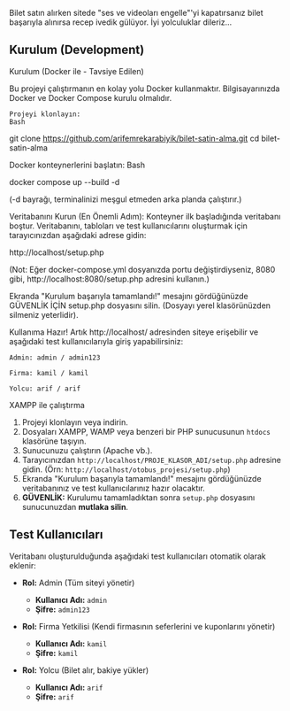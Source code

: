 Bilet satın alırken sitede "ses ve videoları engelle"'yi kapatırsanız bilet başarıyla alınırsa recep ivedik gülüyor.
İyi yolculuklar dileriz...
## Kurulum (Development)
Kurulum (Docker ile - Tavsiye Edilen)

Bu projeyi çalıştırmanın en kolay yolu Docker kullanmaktır. Bilgisayarınızda Docker ve Docker Compose kurulu olmalıdır.

    Projeyi klonlayın:
    Bash

git clone https://github.com/arifemrekarabiyik/bilet-satin-alma.git
cd bilet-satin-alma

Docker konteynerlerini başlatın:
Bash

docker compose up --build -d

(-d bayrağı, terminalinizi meşgul etmeden arka planda çalıştırır.)

Veritabanını Kurun (En Önemli Adım): Konteyner ilk başladığında veritabanı boştur. Veritabanını, tabloları ve test kullanıcılarını oluşturmak için tarayıcınızdan aşağıdaki adrese gidin:

http://localhost/setup.php

(Not: Eğer docker-compose.yml dosyanızda portu değiştirdiyseniz, 8080 gibi, http://localhost:8080/setup.php adresini kullanın.)

Ekranda "Kurulum başarıyla tamamlandı!" mesajını gördüğünüzde GÜVENLİK İÇİN setup.php dosyasını silin. (Dosyayı yerel klasörünüzden silmeniz yeterlidir).

Kullanıma Hazır! Artık http://localhost/ adresinden siteye erişebilir ve aşağıdaki test kullanıcılarıyla giriş yapabilirsiniz:

    Admin: admin / admin123

    Firma: kamil / kamil

    Yolcu: arif / arif

 XAMPP ile çalıştırma

1.  Projeyi klonlayın veya indirin.
2.  Dosyaları XAMPP, WAMP veya benzeri bir PHP sunucusunun `htdocs` klasörüne taşıyın.
3.  Sunucunuzu çalıştırın (Apache vb.).
4.  Tarayıcınızdan `http://localhost/PROJE_KLASOR_ADI/setup.php` adresine gidin. (Örn: `http://localhost/otobus_projesi/setup.php`)
5.  Ekranda "Kurulum başarıyla tamamlandı!" mesajını gördüğünüzde veritabanınız ve test kullanıcılarınız hazır olacaktır.
6.  **GÜVENLİK:** Kurulumu tamamladıktan sonra `setup.php` dosyasını sunucunuzdan **mutlaka silin**.

## Test Kullanıcıları

Veritabanı oluşturulduğunda aşağıdaki test kullanıcıları otomatik olarak eklenir:

* **Rol:** Admin (Tüm siteyi yönetir)
    * **Kullanıcı Adı:** `admin`
    * **Şifre:** `admin123`

* **Rol:** Firma Yetkilisi (Kendi firmasının seferlerini ve kuponlarını yönetir)
    * **Kullanıcı Adı:** `kamil`
    * **Şifre:** `kamil`

* **Rol:** Yolcu (Bilet alır, bakiye yükler)
    * **Kullanıcı Adı:** `arif`
    * **Şifre:** `arif`
